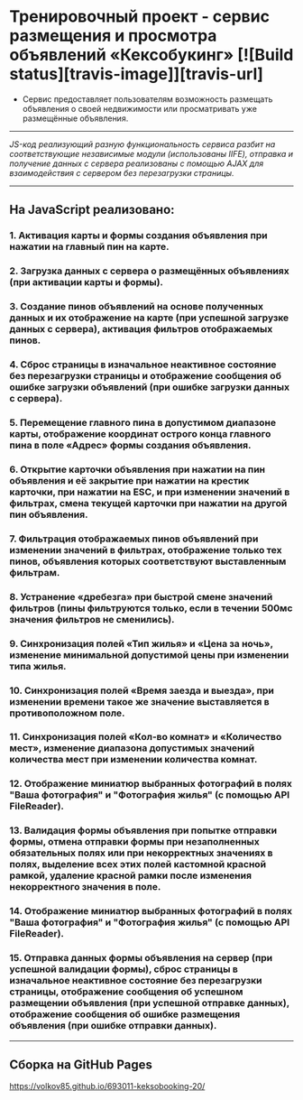 # Тренировочный проект - сервис размещения и просмотра объявлений «Кексобукинг» [![Build status][travis-image]][travis-url]

* Сервис предоставляет пользователям возможность размещать объявления о своей недвижимости или просматривать уже размещённые объявления.

---

_JS-код реализующий разную функциональность сервиса разбит на соответствующие независимые модули (использованы IIFE), отправка и получение данных с сервера реализованы c помощью AJAX для взаимодействия с сервером без перезагрузки страницы._

---

## На JavaScript реализовано:

### 1. Активация карты и формы создания объявления при нажатии на главный пин на карте.

### 2. Загрузка данных с сервера о размещённых объявлениях (при активации карты и формы).

### 3. Cоздание пинов объявлений на основе полученных данных и их отображение на карте (при успешной загрузке данных с сервера), активация фильтров отображаемых пинов.

### 4. Сброс страницы в изначальное неактивное состояние без перезагрузки страницы и отображение сообщения об ошибке загрузки объявлений (при ошибке загрузки данных с сервера).

### 5. Перемещение главного пина в допустимом диапазоне карты, отображение координат острого конца главного пина в поле «Адрес» формы создания объявления.

### 6. Открытие карточки объявления при нажатии на пин объявления и её закрытие при нажатии на крестик карточки, при нажатии на ESC, и при изменении значений в фильтрах, смена текущей карточки при нажатии на другой пин объявления.

### 7. Фильтрация отображаемых пинов объявлений при изменении значений в фильтрах, отображение только тех пинов, объявления которых соответствуют выставленным фильтрам.

### 8. Устранение «дребезга» при быстрой смене значений фильтров (пины фильтруются только, если в течении 500мс значения фильтров не сменились).

### 9. Синхронизация полей «Тип жилья» и «Цена за ночь», изменение минимальной допустимой цены при изменении типа жилья.

### 10. Синхронизация полей «Время заезда и выезда», при изменении времени такое же значение выставляется в противоположном поле.

### 11. Синхронизация полей «Кол-во комнат» и «Количество мест», изменение диапазона допустимых значений количества мест при изменении количества комнат.

### 12. Отображение миниатюр выбранных фотографий в полях "Ваша фотография" и "Фотография жилья" (с помощью API FileReader).

### 13. Валидация формы объявления при попытке отправки формы, отмена отправки формы при незаполненных обязательных полях или при некорректных значениях в полях, выделение всех этих полей кастомной красной рамкой, удаление красной рамки после изменения некорректного значения в поле.

### 14. Отображение миниатюр выбранных фотографий в полях "Ваша фотография" и "Фотография жилья" (с помощью API FileReader).

### 15. Отправка данных формы объявления на сервер (при успешной валидации формы), сброс страницы в изначальное неактивное состояние без перезагрузки страницы, отображение сообщения об успешном размещении объявления (при успешной отправке данных), отображение сообщения об ошибке размещения объявления (при ошибке отправки данных).

---

## Сборка на GitHub Pages
https://volkov85.github.io/693011-keksobooking-20/
